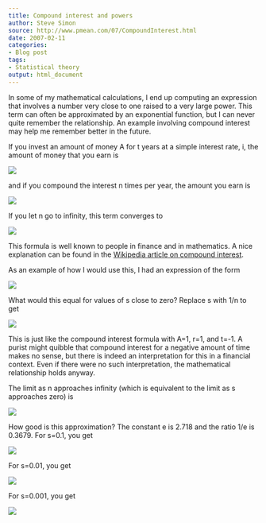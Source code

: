 ```yaml
---
title: Compound interest and powers
author: Steve Simon
source: http://www.pmean.com/07/CompoundInterest.html
date: 2007-02-11
categories:
- Blog post
tags:
- Statistical theory
output: html_document
---
```


In some of my mathematical calculations, I end up computing an
expression that involves a number very close to one raised to a very
large power. This term can often be approximated by an exponential
function, but I can never quite remember the relationship. An example
involving compound interest may help me remember better in the future.

<!---More--->

If you invest an amount of money A for t years at a simple interest
rate, i, the amount of money that you earn is

![](http://www.pmean.com/images/images/07/CompoundInterest01.gif)

and if you compound the interest n times per year, the amount you earn
is

![](http://www.pmean.com/images/images/07/CompoundInterest02.gif)

If you let n go to infinity, this term converges to

![](http://www.pmean.com/images/images/07/CompoundInterest03.gif)

This formula is well known to people in finance and in mathematics. A
nice explanation can be found in the [Wikipedia article on compound
interest](http://en.wikipedia.org/wiki/Compound_interest).

As an example of how I would use this, I had an expression of the form

![](http://www.pmean.com/images/images/07/CompoundInterest04.gif)

What would this equal for values of s close to zero? Replace s with 1/n
to get

![](http://www.pmean.com/images/images/07/CompoundInterest05.gif)

This is just like the compound interest formula with A=1, r=1, and t=-1.
A purist might quibble that compound interest for a negative amount of
time makes no sense, but there is indeed an interpretation for this in a
financial context. Even if there were no such interpretation, the
mathematical relationship holds anyway.

The limit as n approaches infinity (which is equivalent to the limit as
s approaches zero) is

![](http://www.pmean.com/images/images/07/CompoundInterest06.gif)

How good is this approximation? The constant e is 2.718 and the ratio
1/e is 0.3679. For s=0.1, you get

![](http://www.pmean.com/images/images/07/CompoundInterest07.gif)

  For s=0.01, you get

![](http://www.pmean.com/images/images/07/CompoundInterest08.gif)

For s=0.001, you get

![](http://www.pmean.com/images/images/07/CompoundInterest09.gif)
